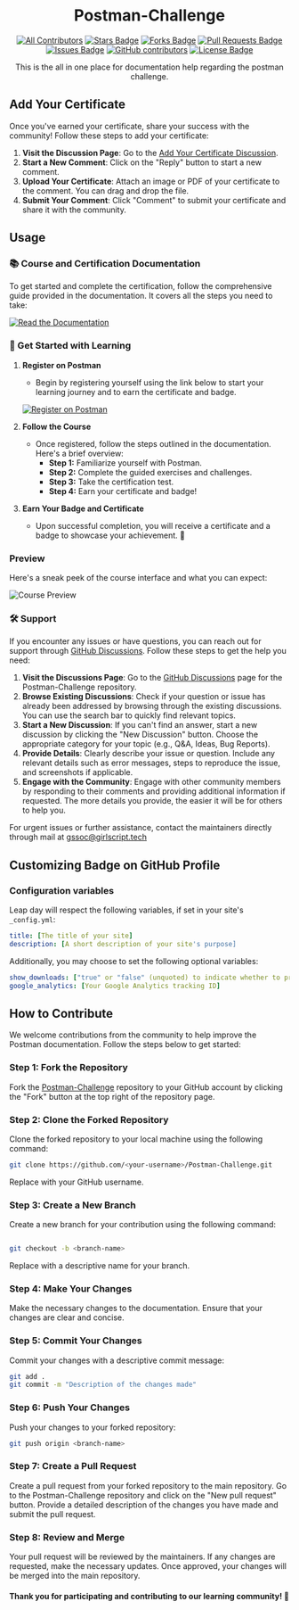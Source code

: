 
<h1 align="center">Postman-Challenge</h1>

<div align="center">
  
<!-- ALL-CONTRIBUTORS-BADGE:START - Do not remove or modify this section -->

[![All Contributors](https://img.shields.io/badge/all_contributors-1-orange.svg?style=flat-square)](#contributors-)
<a href="https://github.com/GSSoC24/Postman-Challenge/stargazers"><img src="https://img.shields.io/github/stars/GSSoC24/Postman-Challenge" alt="Stars Badge"/></a>
<a href="https://github.com/GSSoC24/Postman-Challenge/network/members"><img src="https://img.shields.io/github/forks/GSSoC24/Postman-Challenge" alt="Forks Badge"/></a>
<a href="https://github.com/GSSoC24/Postman-Challenge/pulls"><img src="https://img.shields.io/github/issues-pr/GSSoC24/Postman-Challenge" alt="Pull Requests Badge"/></a>
<a href="https://github.com/GSSoC24/Postman-Challenge/issues"><img src="https://img.shields.io/github/issues/GSSoC24/Postman-Challenge" alt="Issues Badge"/></a>
<a href="https://github.com/GSSoC24/Postman-Challenge/graphs/contributors"><img alt="GitHub contributors" src="https://img.shields.io/github/contributors/GSSoC24/Postman-Challenge?color=2b9348"></a>
<a href="https://github.com/GSSoC24/Postman-Challenge/blob/master/LICENSE"><img src="https://img.shields.io/github/license/GSSoC24/Postman-Challenge?color=2b9348" alt="License Badge"/></a>

<!-- ALL-CONTRIBUTORS-BADGE:END -->
This is the all in one place for documentation help regarding the postman challenge.
</div>

## Add Your Certificate
Once you've earned your certificate, share your success with the community! Follow these steps to add your certificate:

1. **Visit the Discussion Page**: Go to the [Add Your Certificate Discussion](https://github.com/GSSoC24/Postman-Challenge/discussions/22).
2. **Start a New Comment**: Click on the "Reply" button to start a new comment.
3. **Upload Your Certificate**: Attach an image or PDF of your certificate to the comment. You can drag and drop the file.
4. **Submit Your Comment**: Click "Comment" to submit your certificate and share it with the community.


## Usage

### 📚 Course and Certification Documentation

To get started and complete the certification, follow the comprehensive guide provided in the documentation. It covers all the steps you need to take:

  [![Read the Documentation](https://img.shields.io/badge/Read%20Documentation-blue?style=for-the-badge&logo=read-the-docs)](https://gssoc24.github.io/Postman-Challenge/)

### 🚀 Get Started with Learning

1. **Register on Postman**
   - Begin by registering yourself using the link below to start your learning journey and to earn the certificate and badge.
   
   [![Register on Postman](https://img.shields.io/badge/Register%20on%20Postman-orange?style=for-the-badge&logo=postman)](https://swiy.co/postman)
   
2. **Follow the Course**
   - Once registered, follow the steps outlined in the documentation. Here's a brief overview:
     - **Step 1:** Familiarize yourself with Postman.
     - **Step 2:** Complete the guided exercises and challenges.
     - **Step 3:** Take the certification test.
     - **Step 4:** Earn your certificate and badge!

3. **Earn Your Badge and Certificate**
   - Upon successful completion, you will receive a certificate and a badge to showcase your achievement. 🎉
   

###  Preview

Here's a sneak peek of the course interface and what you can expect:

![Course Preview](https://github.com/user-attachments/assets/c10b2b90-8dc7-4188-93b7-af8815e52129)

### 🛠️ Support

If you encounter any issues or have questions, you can reach out for support through [GitHub Discussions](https://github.com/GSSoC24/Postman-Challenge/discussions). Follow these steps to get the help you need:

1. **Visit the Discussions Page**: Go to the [GitHub Discussions](https://github.com/GSSoC24/Postman-Challenge/discussions) page for the Postman-Challenge repository.
2. **Browse Existing Discussions**: Check if your question or issue has already been addressed by browsing through the existing discussions. You can use the search bar to quickly find relevant topics.
3. **Start a New Discussion**: If you can't find an answer, start a new discussion by clicking the "New Discussion" button. Choose the appropriate category for your topic (e.g., Q&A, Ideas, Bug Reports).
4. **Provide Details**: Clearly describe your issue or question. Include any relevant details such as error messages, steps to reproduce the issue, and screenshots if applicable.
5. **Engage with the Community**: Engage with other community members by responding to their comments and providing additional information if requested. The more details you provide, the easier it will be for others to help you.

For urgent issues or further assistance, contact the maintainers directly through mail at gssoc@girlscript.tech



## Customizing Badge on GitHub Profile

### Configuration variables

Leap day will respect the following variables, if set in your site's `_config.yml`:

```yml
title: [The title of your site]
description: [A short description of your site's purpose]
```

Additionally, you may choose to set the following optional variables:

```yml
show_downloads: ["true" or "false" (unquoted) to indicate whether to provide a download URL]
google_analytics: [Your Google Analytics tracking ID]
```



##  How to Contribute

We welcome contributions from the community to help improve the Postman documentation. Follow the steps below to get started:

### Step 1: Fork the Repository

Fork the [Postman-Challenge](https://github.com/GSSoC24/Postman-Challenge) repository to your GitHub account by clicking the "Fork" button at the top right of the repository page.

### Step 2: Clone the Forked Repository

Clone the forked repository to your local machine using the following command:

```sh
git clone https://github.com/<your-username>/Postman-Challenge.git
```
Replace <your-username> with your GitHub username.

### Step 3: Create a New Branch
Create a new branch for your contribution using the following command:

```sh

git checkout -b <branch-name>
```
Replace <branch-name> with a descriptive name for your branch.

### Step 4: Make Your Changes

Make the necessary changes to the documentation. Ensure that your changes are clear and concise.

### Step 5: Commit Your Changes

Commit your changes with a descriptive commit message:

```sh
git add .
git commit -m "Description of the changes made"
```
### Step 6: Push Your Changes
Push your changes to your forked repository:

```sh
git push origin <branch-name>
```
### Step 7: Create a Pull Request
Create a pull request from your forked repository to the main repository. Go to the Postman-Challenge repository and click on the "New pull request" button. Provide a detailed description of the changes you have made and submit the pull request.

### Step 8: Review and Merge
Your pull request will be reviewed by the maintainers. If any changes are requested, make the necessary updates. Once approved, your changes will be merged into the main repository.


#### Thank you for participating and contributing to our learning community! 🙌
